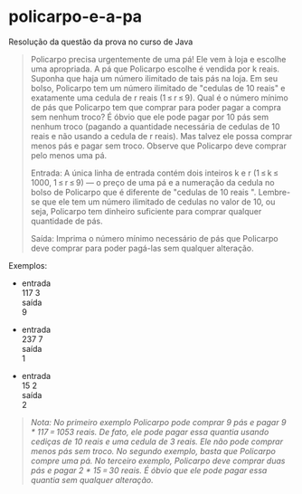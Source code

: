 # policarpo-e-a-pa
Resolução da questão da prova no curso de Java

>Policarpo precisa urgentemente de uma pá! Ele vem à loja e escolhe uma apropriada. A pá que Policarpo escolhe é vendida por k reais. Suponha que haja um número ilimitado de tais pás na loja. Em seu bolso, Policarpo tem um número ilimitado de "cedulas de 10 reais" e exatamente uma cedula de r reais (1 ≤ r ≤ 9). Qual é o número mínimo de pás que Policarpo tem que comprar para poder pagar a compra sem nenhum troco? É óbvio que ele pode pagar por 10 pás sem nenhum troco (pagando a quantidade necessária de cedulas de 10 reais e não usando a cedula de r reais). Mas talvez ele possa comprar menos pás e pagar sem troco. Observe que Policarpo deve comprar pelo menos uma pá.</br>
>
>Entrada: A única linha de entrada contém dois inteiros k e r (1 ≤ k ≤ 1000, 1 ≤ r ≤ 9) — o preço de uma pá e a numeração da cedula no bolso de Policarpo que é diferente de "cedulas de 10 reais ". Lembre-se que ele tem um número ilimitado de cedulas no valor de 10, ou seja, Policarpo tem dinheiro suficiente para comprar qualquer quantidade de pás.</br>
>
>Saída: Imprima o número mínimo necessário de pás que Policarpo deve comprar para poder pagá-las sem qualquer alteração.</br>

Exemplos:

* entrada</br>
117 3</br>
saída</br>
9</br>

* entrada</br>
237 7</br>
saída</br>
1</br>

* entrada</br>
15 2</br>
saída</br>
2</br>


>_Nota: No primeiro exemplo Policarpo pode comprar 9 pás e pagar 9 * 117 = 1053 reais. De fato, ele pode pagar essa quantia usando cediças de 10 reais e uma cedula de 3 reais. Ele não pode comprar menos pás sem troco. No segundo exemplo, basta que Policarpo compre uma pá. No terceiro exemplo, Policarpo deve comprar duas pás e pagar 2 * 15 = 30 reais. É óbvio que ele pode pagar essa quantia sem qualquer alteração._
